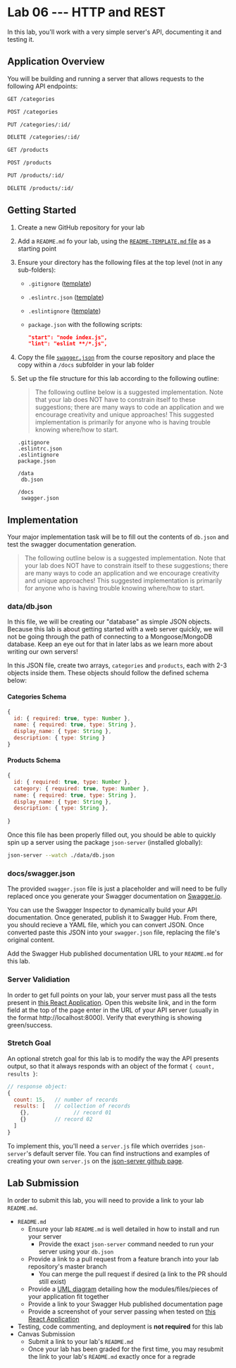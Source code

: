 # Lab 06 --- HTTP and REST

In this lab, you'll work with a very simple server's API, documenting it and testing it. 

## Application Overview

You will be building and running a server that allows requests to the following API endpoints: 

``` bash
GET /categories
```

```bash
POST /categories
```

```bash
PUT /categories/:id/
```

```bash
DELETE /categories/:id/
```

``` bash
GET /products
```

```bash
POST /products
```

```bash
PUT /products/:id/
```

```bash
DELETE /products/:id/
```

## Getting Started

1. Create a new GitHub repository for your lab 

2. Add a `README.md` fo your lab, using the [`README-TEMPLATE.md` file](../../reference/submission-instructions/labs/README-template.md) as a starting point

3. Ensure your directory has the following files at the top level (not in any sub-folders): 

   * `.gitignore` ([template](https://github.com/codefellows/seattle-javascript-401n16/blob/master/configs/.gitignore))

   * `.eslintrc.json` ([template](https://github.com/codefellows/seattle-javascript-401n16/blob/master/configs/.eslintrc.json))

   * `.eslintignore` ([template](https://github.com/codefellows/seattle-javascript-401n16/blob/master/configs/.eslintignore))

   * `package.json` with the following scripts: 

     ```json
     "start": "node index.js",
     "lint": "eslint **/*.js",
     ```

4. Copy the file [`swagger.json`](https://github.com/codefellows/seattle-javascript-401n16/blob/master/class-06/lab/starter-code/docs/swagger.json) from the course repository and place the copy within a `/docs` subfolder in your lab folder

5. Set up the file structure for this lab according to the following outline: 

   > The following outline below is a suggested implementation. Note that your lab does NOT have to constrain itself to these suggestions; there are many ways to code an application and we encourage creativity and unique approaches! This suggested implementation is primarily for anyone who is having trouble knowing where/how to start. 

   ```
   .gitignore
   .eslintrc.json
   .eslintignore
   package.json
   
   /data
   	db.json
   
   /docs
   	swagger.json
   ```

## Implementation 

Your major implementation task will be to fill out the contents of `db.json` and test the swagger documentation generation. 

> The following outline below is a suggested implementation. Note that your lab does NOT have to constrain itself to these suggestions; there are many ways to code an application and we encourage creativity and unique approaches! This suggested implementation is primarily for anyone who is having trouble knowing where/how to start. 

### data/db.json

In this file, we will be creating our "database" as simple JSON objects. Because this lab is about getting started with a web server quickly, we will not be going through the path of connecting to a Mongoose/MongoDB database. Keep an eye out for that in later labs as we learn more about writing our own servers! 

In this JSON file, create two arrays, `categories` and `products`, each with 2-3 objects inside them. These objects should follow the defined schema below: 

#### Categories Schema

```javascript
{
  id: { required: true, type: Number }, 
  name: { required: true, type: String }, 
  display_name: { type: String }, 
  description: { type: String }
}
```

#### Products Schema

```javascript
{
  id: { required: true, type: Number }, 
  category: { required: true, type: Number }, 
  name: { required: true, type: String }, 
  display_name: { type: String }, 
  description: { type: String },
  
}
```

Once this file has been properly filled out, you should be able to quickly spin up a server using the package `json-server` (installed globally): 

```bash
json-server --watch ./data/db.json
```

### docs/swagger.json

The provided `swagger.json` file is just a placeholder and will need to be fully replaced once you generate your Swagger documentation on [Swagger.io](https://swagger.io). 

You can use the Swagger Inspector to dynamically build your API documentation. Once generated, publish it to Swagger Hub. From there, you should recieve a YAML file, which you can convert JSON. Once converted paste this JSON into your `swagger.json` file, replacing the file's original content. 

Add the Swagger Hub published documentation URL to your `README.md` for this lab. 

### Server Validiation 

In order to get full points on your lab, your server must pass all the tests present in [this React Application](https://server-validation-lab-06.netlify.com/). Open this website link, and in the form field at the top of the page enter in the URL of your API server (usually in the format http://localhost:8000). Verify that everything is showing green/success. 

### Stretch Goal

An optional stretch goal for this lab is to modify the way the API presents output, so that it always responds with an object of the format `{ count, results }`: 

```javascript
// response object: 
{
  count: 15,   // number of records 
  results: [   // collection of records
   	{}, 			 // record 01
    {}         // record 02
  ]
}
```

To implement this, you'll need a `server.js` file which overrides `json-server`'s default server file. You can find instructions and examples of creating your own `server.js` on the [json-server github page](https://github.com/typicode/json-server).

## Lab Submission 

In order to submit this lab, you will need to provide a link to your lab `README.md`. 

* `README.md`
  * Ensure your lab `README.md` is well detailed in how to install and run your server
    * Provide the exact `json-server` command needed to run your server using your `db.json`
  * Provide a link to a pull request from a feature branch into your lab repository's master branch
    * You can merge the pull request if desired (a link to the PR should still exist)
  * Provide a [UML diagram](https://www.uml-diagrams.org/index-examples.html) detailing how the modules/files/pieces of your application fit together
  * Provide a link to your Swagger Hub published documentation page
  * Provide a screenshot of your server passing when tested on [this React Application](https://server-validation-lab-06.netlify.com/)
* Testing, code commenting, and deployment is **not required** for this lab
* Canvas Submission
  * Submit a link to your lab's `README.md` 
  * Once your lab has been graded for the first time, you may resubmit the link to your lab's `README.md` exactly once for a regrade